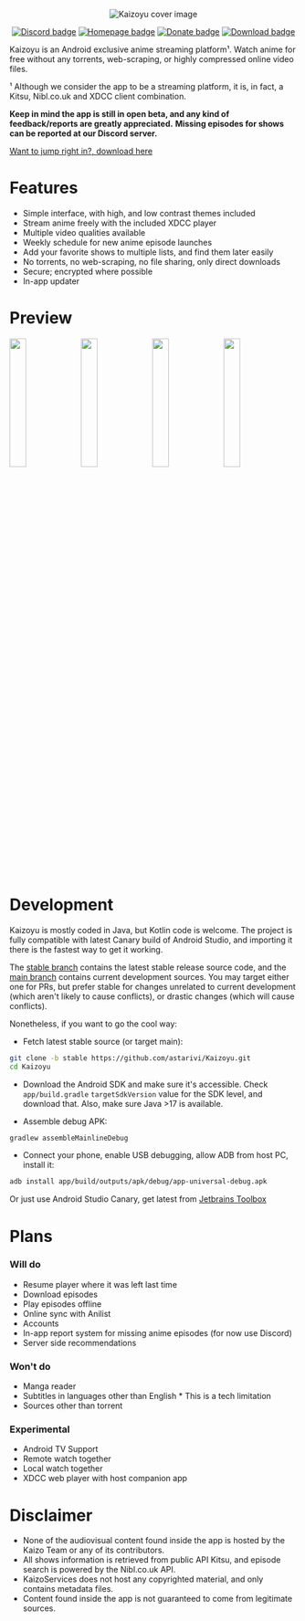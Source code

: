 <p align="center">
    <img src="https://i.ibb.co/x6k8Bbf/small-cover.png"  alt="Kaizoyu cover image"/>
</p>

<p align="center">
    <a href="https://discord.gg/4dHSrDryZw"><img src="https://img.shields.io/badge/discord-7289d9?style=for-the-badge&logoColor=white&logo=discord" alt="Discord badge"></a>
    <a href="https://kaizoyu.ovh"><img src="https://img.shields.io/badge/homepage-9240aa?style=for-the-badge&logoColor=white&logo=googlehome" alt="Homepage badge"></a>
    <a href="https://www.buymeacoffee.com/astarivi"><img src="https://img.shields.io/badge/donate-683f97?logo=buymeacoffee&logoColor=white&style=for-the-badge" alt="Donate badge"></a>
    <a href="https://github.com/astarivi/KaizoDelivery/releases"><img src="https://img.shields.io/badge/download-363d80?logo=android&logoColor=white&style=for-the-badge" alt="Download badge"></a>
</p>

Kaizoyu is an Android exclusive anime streaming platform¹. Watch anime for free
without any torrents, web-scraping, or highly compressed online video files.

¹ Although we consider the app to be a streaming platform, it is, in fact, a Kitsu, Nibl.co.uk and XDCC client
combination.

**Keep in mind the app is still in open beta, and any kind of feedback/reports are greatly appreciated.**
**Missing episodes for shows can be reported at our Discord server.**

[Want to jump right in?, download here](https://github.com/astarivi/Kaizoyu/releases)

# Features

- Simple interface, with high, and low contrast themes included
- Stream anime freely with the included XDCC player
- Multiple video qualities available
- Weekly schedule for new anime episode launches
- Add your favorite shows to multiple lists, and find them later easily
- No torrents, no web-scraping, no file sharing, only direct downloads
- Secure; encrypted where possible
- In-app updater

# Preview

<p align="justify">
    <img src="https://i.ibb.co/9sBQpWM/1.png" width="24%" />
    <img src="https://i.ibb.co/P9fg1hn/2.png" width="24%" />
    <img src="https://i.ibb.co/0s7Xc5q/3.png" width="24%" />
    <img src="https://i.ibb.co/Dgm0mNP/4.png" width="24%" />
</p>

# Development

Kaizoyu is mostly coded in Java, but Kotlin code is welcome.
The project is fully compatible with latest Canary build of Android Studio, and importing
it there is the fastest way to get it working.

The [stable branch](https://github.com/astarivi/Kaizoyu/tree/stable) contains the latest
stable release source code, and the [main branch](https://github.com/astarivi/Kaizoyu/tree/main) contains
current development sources. You may target either one for PRs, but prefer stable for changes unrelated
to current development (which aren't likely to cause conflicts), or drastic changes (which will
cause conflicts).

Nonetheless, if you want to go the cool way:

- Fetch latest stable source (or target main):

```bash
git clone -b stable https://github.com/astarivi/Kaizoyu.git
cd Kaizoyu
```

- Download the Android SDK and make sure it's accessible.
  Check `app/build.gradle` `targetSdkVersion` value for the SDK level, and download that. Also,
  make sure Java >17 is available.

- Assemble debug APK:

```bash
gradlew assembleMainlineDebug
```

- Connect your phone, enable USB debugging, allow ADB from host PC, install it:

```bash
adb install app/build/outputs/apk/debug/app-universal-debug.apk
```

Or just use Android Studio Canary, get latest from [Jetbrains Toolbox](https://www.jetbrains.com/toolbox-app/)

# Plans

### Will do

- Resume player where it was left last time
- Download episodes
- Play episodes offline
- Online sync with Anilist
- Accounts
- In-app report system for missing anime episodes (for now use Discord)
- Server side recommendations

### Won't do

- Manga reader
- Subtitles in languages other than English * This is a tech limitation
- Sources other than torrent

### Experimental

- Android TV Support
- Remote watch together
- Local watch together
- XDCC web player with host companion app

# Disclaimer

- None of the audiovisual content found inside the app is hosted by the Kaizo Team or any of its contributors.
- All shows information is retrieved from public API Kitsu, and episode search is powered by the Nibl.co.uk API.
- KaizoServices does not host any copyrighted material, and only contains metadata files. 
- Content found inside the app is not guaranteed to come from legitimate sources.